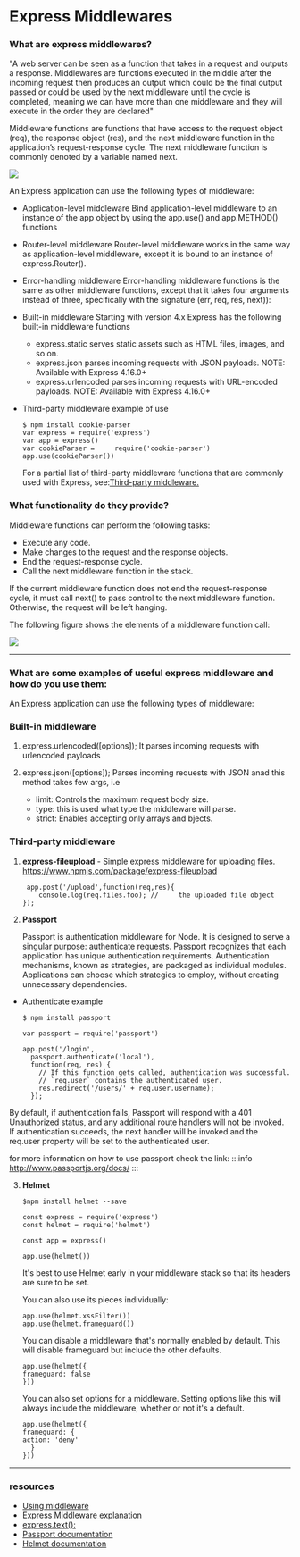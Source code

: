 # Express Middlewares

### What are express middlewares?

"A web server can be seen as a function that takes in a request and outputs a response. Middlewares are functions executed in the middle after the incoming request then produces an output which could be the final output passed or could be used by the next middleware until the cycle is completed, meaning we can have more than one middleware and they will execute in the order they are declared"

 Middleware functions are functions that have access to the request object (req), the response object (res), and the next middleware function in the application’s request-response cycle. The next middleware function is commonly denoted by a variable named next.
 
 ![](https://miro.medium.com/max/1400/1*WTcjbYL3fmFw5XW6fq408g.png)

An Express application can use the following types of middleware:

- Application-level middleware
    Bind application-level middleware       to an instance of the app object       by using the app.use() and      app.METHOD() functions
- Router-level middleware
    Router-level middleware works in       the same way as application-level       middleware, except it is bound to       an instance of express.Router().
- Error-handling middleware
    Error-handling middleware functions is the same as other middleware functions, except that it takes four arguments instead of three, specifically with the signature (err, req, res, next)):
- Built-in middleware
Starting with version 4.x Express has the following built-in middleware functions
    * express.static serves static assets such as HTML files, images, and so on.
    * express.json parses incoming requests with JSON payloads. NOTE: Available with Express 4.16.0+
    * express.urlencoded parses incoming requests with URL-encoded payloads. NOTE: Available with Express 4.16.0+
- Third-party middleware
    example of use
    
    ```javascript=
    $ npm install cookie-parser
    var express = require('express')
    var app = express()
    var cookieParser =     require('cookie-parser')
    app.use(cookieParser())
    ```
    For a partial list of third-party middleware functions that are commonly used with Express, see:[Third-party middleware.](https://expressjs.com/en/resources/middleware.html) 



### What functionality do they provide?

Middleware functions can perform the following tasks:

- Execute any code.
- Make changes to the request and the response objects.
- End the request-response cycle.
- Call the next middleware function in the stack.

If the current middleware function does not end the request-response cycle, it must call next() to pass control to the next middleware function. Otherwise, the request will be left hanging.

The following figure shows the elements of a middleware function call:


![](https://i.imgur.com/TTr4FIo.png)


<hr>

### What are some examples of useful express middleware and how do you use them:

An Express application can use the following types of middleware:


### Built-in middleware
1. express.urlencoded([options]);
   It parses incoming requests with urlencoded payloads

2. express.json([options]);
Parses incoming requests with JSON anad this method takes few args, i.e
    - limit: Controls the maximum request body size.
    - type: this is used what type the middleware will parse.
    - strict: Enables accepting only arrays and bjects.
###  Third-party middleware
1.   **express-fileupload** -
 Simple express middleware for uploading files. https://www.npmjs.com/package/express-fileupload

    



     ```javascript=
      app.post('/upload',function(req,res){
         console.log(req.files.foo); //     the uploaded file object
     });
     ```


 
2. **Passport**

    Passport is authentication middleware for Node. It is designed to serve a singular purpose: authenticate requests.
    Passport recognizes that each application has unique authentication requirements. Authentication mechanisms, known as strategies, are packaged as individual modules. Applications can choose which strategies to employ, without creating unnecessary dependencies.

- Authenticate example

    ```
    $ npm install passport
    ```

    ```javascript=
    var passport = require('passport')

    app.post('/login',
      passport.authenticate('local'),
      function(req, res) {
        // If this function gets called, authentication was successful.
        // `req.user` contains the authenticated user.
        res.redirect('/users/' + req.user.username);
      });
    ```
By default, if authentication fails, Passport will respond with a 401 Unauthorized status, and any additional route handlers will not be invoked. If authentication succeeds, the next handler will be invoked and the req.user property will be set to the authenticated user.

for more information on how to use passport check the link:
:::info 
http://www.passportjs.org/docs/
:::

3. **Helmet**

    ```
    $npm install helmet --save
    ```

    ```javascript=
    const express = require('express')
    const helmet = require('helmet')

    const app = express()

    app.use(helmet())
    ```

    It's best to use Helmet early in your middleware stack so that its headers are sure to be set.

    You can also use its pieces individually:

    ```javascript=
    app.use(helmet.xssFilter())
    app.use(helmet.frameguard())
    ```

    You can disable a middleware that's normally enabled by default. This will disable frameguard but include the other defaults.
    ```javascript=
    app.use(helmet({
    frameguard: false
    }))
    ```

    You can also set options for a middleware. Setting options like this will always include the middleware, whether or not it's a default.
    ```javascript=
    app.use(helmet({
    frameguard: {
    action: 'deny'
      }
    }))
    ```

<hr>

   


### resources
- [Using middleware ](https://expressjs.com/en/guide/using-middleware.html)
- [Express Middleware explanation](https://medium.com/@agoiabeladeyemi/a-simple-explanation-of-express-middleware-c68ea839f498)
- [express.text(): ](https://expressjs.com/en/api.html)
- [Passport documentation](http://www.passportjs.org/docs/)
- [Helmet documentation](https://github.com/helmetjs/helmet)
